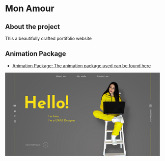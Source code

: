 # Mon Amour

## About the project

This a beautifully crafted portifolio website

## Animation Package

- [Animation Package: The animation package used can be found here](https://pub.dev/packages/simple_animations)

<img src = "https://github.com/yonahgraphics/Mon_Amour/blob/master/lib/images/one.PNG?raw=true">

